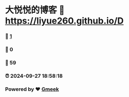 # 大悦悦的博客 :link: https://liyue260.github.io/D 
### :page_facing_up: [1](https://liyue260.github.io/D/tag.html) 
### :speech_balloon: 0 
### :hibiscus: 59 
### :alarm_clock: 2024-09-27 18:58:18 
### Powered by :heart: [Gmeek](https://github.com/Meekdai/Gmeek)
